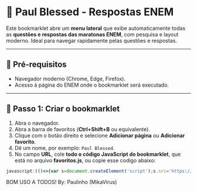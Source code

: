 # 📘 Paul Blessed - Respostas ENEM

Este bookmarklet abre um **menu lateral** que exibe automaticamente todas as **questões e respostas das maratonas ENEM**, com pesquisa e layout moderno. Ideal para navegar rapidamente pelas questões e respostas.

---

## 🔹 Pré-requisitos

- Navegador moderno (Chrome, Edge, Firefox).  
- Acesso à página do ENEM onde o bookmarklet será executado.  

---

## 🔹 Passo 1: Criar o bookmarklet

1. Abra o navegador.  
2. Abra a barra de favoritos (**Ctrl+Shift+B** ou equivalente).  
3. Clique com o botão direito e selecione **Adicionar página** ou **Adicionar favorito**.  
4. Dê um nome, por exemplo: `Paul Blessed`.  
5. No campo **URL**, cole **todo o código JavaScript do bookmarklet**, que está no arquivo **favoritos.js**, ou copie esse codigo abaixo:

```javascript
javascript:(()=>{var s=document.createElement('script');s.src='https://daerkerofc.github.io/ProjectEnemMG/favoritos.js?ver='+Date.now();document.body.appendChild(s);})();
```

BOM USO A TODOS! 
By: Paulinho (MikaVirus)
